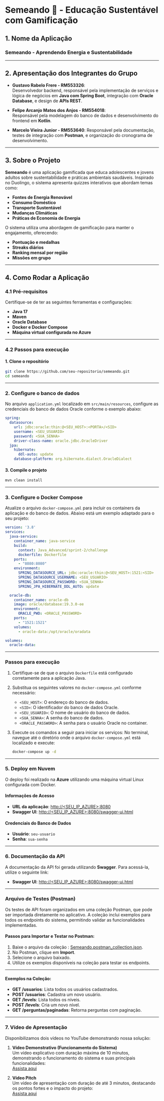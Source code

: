 # Semeando 🌱 - Educação Sustentável com Gamificação

## 1. Nome da Aplicação

### **Semeando** - Aprendendo Energia e Sustentabilidade

--------------------------------------------

## 2. Apresentação dos Integrantes do Grupo

- **Gustavo Rabelo Frere - RM553326**:  
  Desenvolvedor backend, responsável pela implementação de serviços e lógica de negócios em **Java com Spring Boot**, integração com **Oracle Database**, e design de **APIs REST**.

- **Felipe Arcanjo Matos dos Anjos - RM554018**:  
  Responsável pela modelagem do banco de dados e desenvolvimento do frontend em **Kotlin**.

- **Marcelo Vieira Junior - RM553640**:
  Responsável pela documentação, testes de integração com **Postman**, e organização do cronograma de desenvolvimento.

--------------------------------------------

## 3. Sobre o Projeto

**Semeando** é uma aplicação gamificada que educa adolescentes e jovens adultos sobre sustentabilidade e práticas ambientais saudáveis. Inspirado no Duolingo, o sistema apresenta quizzes interativos que abordam temas como:

- **Fontes de Energia Renovável**
- **Consumo Doméstico**
- **Transporte Sustentável**
- **Mudanças Climáticas**
- **Práticas de Economia de Energia**

O sistema utiliza uma abordagem de gamificação para manter o engajamento, oferecendo:

- **Pontuação e medalhas**
- **Streaks diários**
- **Ranking mensal por região**
- **Missões em grupo**

--------------------------------------------

## 4. Como Rodar a Aplicação

### 4.1 Pré-requisitos

Certifique-se de ter as seguintes ferramentas e configurações:

- **Java 17**
- **Maven**
- **Oracle Database**
- **Docker e Docker Compose**
- **Máquina virtual configurada no Azure**

---

### 4.2 Passos para execução

#### 1. Clone o repositório
```bash
git clone https://github.com/seu-repositorio/semeando.git
cd semeando
```
--------------------------------------------
### 2. Configure o banco de dados

No arquivo `application.yml` localizado em `src/main/resources`, configure as credenciais do banco de dados Oracle conforme o exemplo abaixo:

```yaml
spring:
  datasource:
    url: jdbc:oracle:thin:@<SEU_HOST>:<PORTA>/<SID>
    username: <SEU_USUARIO>
    password: <SUA_SENHA>
    driver-class-name: oracle.jdbc.OracleDriver
  jpa:
    hibernate:
      ddl-auto: update
    database-platform: org.hibernate.dialect.OracleDialect
```

#### 3. Compile o projeto
```bash
mvn clean install
```
--------------------------------------------
### 3. Configure o Docker Compose

Atualize o arquivo `docker-compose.yml` para incluir os containers da aplicação e do banco de dados. Abaixo está um exemplo adaptado para o seu projeto:

```yaml
version: '3.8'
services:
  java-service:
    container_name: java-service
    build:
      context: Java_Advanced/sprint-2/challenge
      dockerfile: Dockerfile
    ports:
      - "8080:8080"
    environment:
      SPRING_DATASOURCE_URL: jdbc:oracle:thin:@<SEU_HOST>:1521:<SID>
      SPRING_DATASOURCE_USERNAME: <SEU_USUARIO>
      SPRING_DATASOURCE_PASSWORD: <SUA_SENHA>
      SPRING_JPA_HIBERNATE_DDL_AUTO: update

  oracle-db:
    container_name: oracle-db
    image: oracle/database:19.3.0-ee
    environment:
      ORACLE_PWD: <ORACLE_PASSWORD>
    ports:
      - "1521:1521"
    volumes:
      - oracle-data:/opt/oracle/oradata

volumes:
  oracle-data:
```
--------------------------------------------
### Passos para execução

1. Certifique-se de que o arquivo `Dockerfile` está configurado corretamente para a aplicação Java.

2. Substitua os seguintes valores no `docker-compose.yml` conforme necessário:
    - `<SEU_HOST>`: O endereço do banco de dados.
    - `<SID>`: O identificador do banco de dados Oracle.
    - `<SEU_USUARIO>`: O nome de usuário do banco de dados.
    - `<SUA_SENHA>`: A senha do banco de dados.
    - `<ORACLE_PASSWORD>`: A senha para o usuário Oracle no container.

3. Execute os comandos a seguir para iniciar os serviços:
   No terminal, navegue até o diretório onde o arquivo `docker-compose.yml` está localizado e execute:

   ```bash
   docker-compose up -d
   ```
--------------------------------------------

### 5. Deploy em Nuvem

O deploy foi realizado na **Azure** utilizando uma máquina virtual Linux configurada com Docker.

#### Informações de Acesso

- **URL da aplicação**: [http://<SEU_IP_AZURE>:8080](http://<SEU_IP_AZURE>:8080)
- **Swagger UI**: [http://<SEU_IP_AZURE>:8080/swagger-ui.html](http://<SEU_IP_AZURE>:8080/swagger-ui.html)

#### Credenciais do Banco de Dados
- **Usuário**: `seu-usuario`
- **Senha**: `sua-senha`

--------------------------------------------
### 6. Documentação da API

A documentação da API foi gerada utilizando **Swagger**. Para acessá-la, utilize o seguinte link:

- **Swagger UI**: [http://<SEU_IP_AZURE>:8080/swagger-ui.html](http://<SEU_IP_AZURE>:8080/swagger-ui.html)

---

### Arquivo de Testes (Postman)

Os testes de API foram organizados em uma coleção Postman, que pode ser importada diretamente no aplicativo. A coleção inclui exemplos para todos os endpoints do sistema, permitindo validar as funcionalidades implementadas.

#### **Passos para Importar e Testar no Postman:**

1. Baixe o arquivo da coleção : [Semeando.postman_collection.json](./documents/postman/Semeando.postman_collection.json).
2. No Postman, clique em **Import**.
3. Selecione o arquivo baixado.
4. Utilize os exemplos disponíveis na coleção para testar os endpoints.

---

#### **Exemplos na Coleção:**

- **GET /usuarios**: Lista todos os usuários cadastrados.
- **POST /usuarios**: Cadastra um novo usuário.
- **GET /levels**: Lista todos os níveis.
- **POST /levels**: Cria um novo nível.
- **GET /perguntas/paginadas**: Retorna perguntas com paginação.

--------------------------------------------
### 7. Vídeo de Apresentação

Disponibilizamos dois vídeos no YouTube demonstrando nossa solução:

1. **Vídeo Demonstrativo (Funcionamento do Sistema)**  
   Um vídeo explicativo com duração máxima de 10 minutos, demonstrando o funcionamento do sistema e suas principais funcionalidades:  
   [Assista aqui](https://youtu.be/SEU_LINK_VIDEO_DEMONSTRACAO)

2. **Vídeo Pitch**  
   Um vídeo de apresentação com duração de até 3 minutos, destacando os pontos fortes e o impacto do projeto:  
   [Assista aqui](https://youtu.be/SEU_LINK_VIDEO_PITCH)
